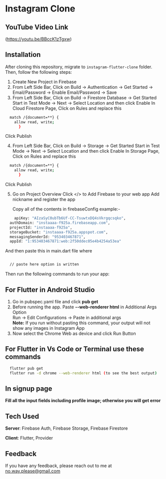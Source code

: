 # Instagram Clone


## YouTube Video Link
(https://youtu.be/BBccK1zTgxw) 

## Installation
After cloning this repository, migrate to ```instagram-flutter-clone``` folder. Then, follow the following steps:
1. Create New Project in Firebase
2. From Left Side Bar, Click on
	Build -> Authentication -> Get Started -> Email/Password -> Enable Email/Password -> Save
3. From Left Side Bar, Click on
	Build -> Firestore Database -> Get Started
	Start in Test Mode -> Next -> Select Location and then click Enable
	In Cloud Firestore Page,
	Click on Rules and replace this 
  ```bash
	match /{document=**} {
      allow read, write;
    	} 
  ```   
  Click Publish

4. From Left Side Bar, Click on
	Build -> Storage -> Get Started
	Start in Test Mode -> Next -> Select Location 	and then click Enable
	In Storage Page,
	Click on Rules and replace this 
  
  ```bash
	match /{document=**} {
      allow read, write;
    	} 
  ```
  Click Publish

5. Go on Project Overview
	Click </> to Add Firebase to your web app
	Add nickname and register the app
	
	Copy all of the contents in firebaseConfig
	example:-
  ```bash
	  apiKey: "AIzaSyC0ubTb6Uf-CC-TsuwtxDQ4sVkrgqcsqko",
  	authDomain: "instaaaa-f925a.firebaseapp.com",
  	projectId: "instaaaa-f925a",
  	storageBucket: "instaaaa-f925a.appspot.com",
  	messagingSenderId: "953403467871",
  	appId: "1:953403467871:web:2f50ddec05e4b4254a53ea"
  ```
  
  And then paste this in main.dart file where
  ```bash

	// paste here option is written
  ```
  
Then run the following commands to run your app:

## For Flutter in Android Studio

1. Go in pubspec.yaml file and click **pub get**
2. Before running the app. Paste **--web-renderer html** in Additional Args Option <br />
   Run -> Edit Configurations -> Paste in additional args  <br />
   **Note:** If you run without pasting this command, your output will not show any images in Instagram App
3. Now select the Chrome Web as device and click Run Button


## For Flutter in Vs Code or Terminal use these commands

```bash
  flutter pub get
  flutter run -d chrome --web-renderer html (to see the best output)
```


## In signup page

**Fill all the input fields including profile image; otherwise you will get error**



## Tech Used
**Server**: Firebase Auth, Firebase Storage, Firebase Firestore

**Client**: Flutter, Provider
    
## Feedback

If you have any feedback, please reach out to me at no.way.please@gmail.com

